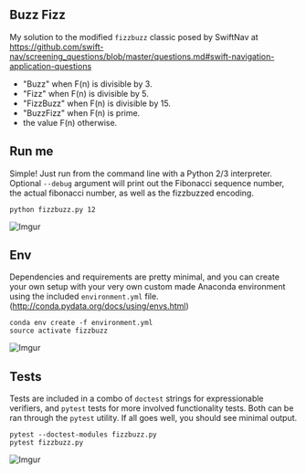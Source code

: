 ## Buzz Fizz
My solution to the modified `fizzbuzz` classic posed by SwiftNav at https://github.com/swift-nav/screening_questions/blob/master/questions.md#swift-navigation-application-questions

- "Buzz" when F(n) is divisible by 3.
- "Fizz" when F(n) is divisible by 5.
- "FizzBuzz" when F(n) is divisible by 15.
- "BuzzFizz" when F(n) is prime.
- the value F(n) otherwise.

## Run me 
Simple! Just run from the command line with a Python 2/3 interpreter. Optional `--debug` argument will print out the Fibonacci sequence number, the actual fibonacci number, as well as the fizzbuzzed encoding. 

```
python fizzbuzz.py 12
```
![Imgur](http://i.imgur.com/nJj8inM.png)

## Env
Dependencies and requirements are pretty minimal, and you can create your own setup with your very own custom made Anaconda environment using the included `environment.yml` file. (http://conda.pydata.org/docs/using/envs.html)

```
conda env create -f environment.yml
source activate fizzbuzz
```

![Imgur](http://i.imgur.com/AO2apmR.png)

## Tests
Tests are included in a combo of `doctest` strings for expressionable verifiers, and `pytest` tests for more involved functionality tests. Both can be ran through the `pytest` utility. If all goes well, you should see minimal output. 

```
pytest --doctest-modules fizzbuzz.py
pytest fizzbuzz.py
```
![Imgur](http://i.imgur.com/Cl1xerY.png)
